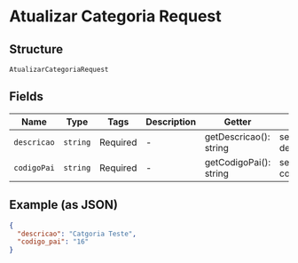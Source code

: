 
# Atualizar Categoria Request

## Structure

`AtualizarCategoriaRequest`

## Fields

| Name | Type | Tags | Description | Getter | Setter |
|  --- | --- | --- | --- | --- | --- |
| `descricao` | `string` | Required | - | getDescricao(): string | setDescricao(string descricao): void |
| `codigoPai` | `string` | Required | - | getCodigoPai(): string | setCodigoPai(string codigoPai): void |

## Example (as JSON)

```json
{
  "descricao": "Catgoria Teste",
  "codigo_pai": "16"
}
```

